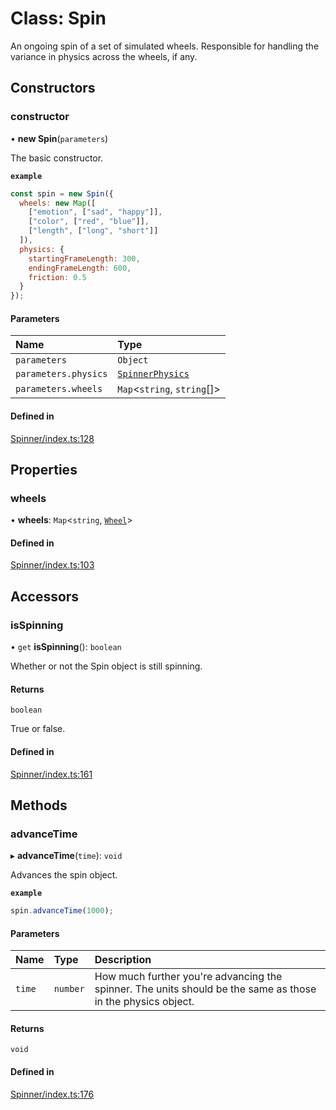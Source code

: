 # Class: Spin

An ongoing spin of a set of simulated wheels. Responsible
for handling the variance in physics across the wheels, if any.

## Constructors

### constructor

• **new Spin**(`parameters`)

The basic constructor.

**`example`**
```js
const spin = new Spin({
  wheels: new Map([
    ["emotion", ["sad", "happy"]],
    ["color", ["red", "blue"]],
    ["length", ["long", "short"]]
  ]),
  physics: {
    startingFrameLength: 300,
    endingFrameLength: 600,
    friction: 0.5
  }
});
```

#### Parameters

| Name | Type |
| :------ | :------ |
| `parameters` | `Object` |
| `parameters.physics` | [`SpinnerPhysics`](https://github.com/daniellacosse/idea-spinner/tree/main/packages/spinner/docs/interfaces/SpinnerPhysics.md) |
| `parameters.wheels` | `Map`<`string`, `string`[]\> |

#### Defined in

[Spinner/index.ts:128](https://github.com/daniellacosse/idea-spinner/blob/169cdb9/packages/spinner/Spinner/index.ts#L128)

## Properties

### wheels

• **wheels**: `Map`<`string`, [`Wheel`](https://github.com/daniellacosse/idea-spinner/tree/main/packages/spinner/docs/classes/Wheel.md)\>

#### Defined in

[Spinner/index.ts:103](https://github.com/daniellacosse/idea-spinner/blob/169cdb9/packages/spinner/Spinner/index.ts#L103)

## Accessors

### isSpinning

• `get` **isSpinning**(): `boolean`

Whether or not the Spin object is still spinning.

#### Returns

`boolean`

True or false.

#### Defined in

[Spinner/index.ts:161](https://github.com/daniellacosse/idea-spinner/blob/169cdb9/packages/spinner/Spinner/index.ts#L161)

## Methods

### advanceTime

▸ **advanceTime**(`time`): `void`

Advances the spin object.

**`example`**
```js
spin.advanceTime(1000);
```

#### Parameters

| Name | Type | Description |
| :------ | :------ | :------ |
| `time` | `number` | How much further you're advancing the spinner. The units should be the same as those in the physics object. |

#### Returns

`void`

#### Defined in

[Spinner/index.ts:176](https://github.com/daniellacosse/idea-spinner/blob/169cdb9/packages/spinner/Spinner/index.ts#L176)
